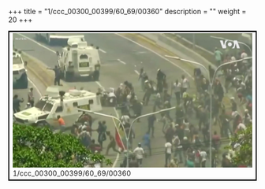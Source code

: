 +++
title = "1/ccc_00300_00399/60_69/00360"
description = ""
weight = 20
+++

<table style="border:2px solid black;max-width:800px;max-height:800px;" 
><tr><td>
<img class="center-fit-jpg"
src="/jpg_/aaa_20190430_NxaOmWaI8sI_00359.jpg">
1/ccc_00300_00399/60_69/00360
</img></td></tr></table>
